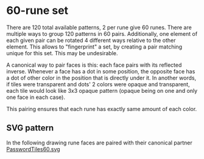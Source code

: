 # 60-rune set

There are 120 total available patterns, 2 per rune give 60 runes.
There are multiple ways to group 120 patterns in 60 pairs. Additionally, one element of each given pair can be rotated 4 different ways relative to the other element. This allows to "fingerprint" a set, by creating a pair matching unique for this set. This may be undesirable.

A canonical way to pair faces is this: each face pairs with its reflected inverse. Whenever a face has a dot in some position, the opposite face has a dot of other color in the position that is directly under it. In another words, if tiles were transparent and dots' 2 colors were opaque and transparent, each tile would look like 3x3 opaque pattern (opaque being on one and only one face in each case).

This pairing ensures that each rune has exactly same amount of each color.

## SVG pattern

In the following drawing rune faces are paired with their canonical partner
[PasswordTiles60.svg](PasswordTiles60.svg)
